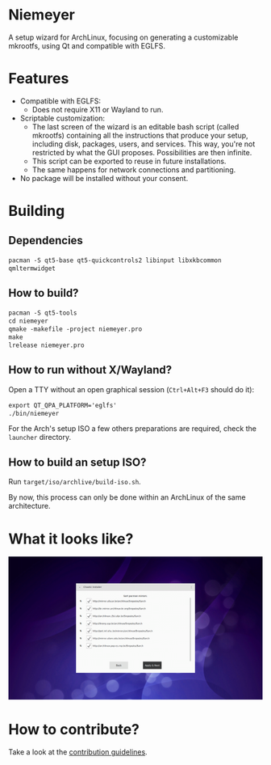 # Niemeyer
A setup wizard for ArchLinux, focusing on generating a customizable mkrootfs, using Qt and compatible with EGLFS.

# Features
 * Compatible with EGLFS:
     * Does not require X11 or Wayland to run.
 * Scriptable customization:
     * The last screen of the wizard is an editable bash script (called mkrootfs) containing all the instructions that produce your setup, including disk, packages, users, and services. This way, you're not restricted by what the GUI proposes. Possibilities are then infinite.
     * This script can be exported to reuse in future installations.
     * The same happens for network connections and partitioning.
 * No package will be installed without your consent.

# Building
## Dependencies
```
pacman -S qt5-base qt5-quickcontrols2 libinput libxkbcommon qmltermwidget
```

## How to build?
```
pacman -S qt5-tools
cd niemeyer
qmake -makefile -project niemeyer.pro
make
lrelease niemeyer.pro
```

## How to run without X/Wayland?
Open a TTY without an open graphical session (`Ctrl+Alt+F3` should do it):

```
export QT_QPA_PLATFORM='eglfs'
./bin/niemeyer
```

For the Arch's setup ISO a few others preparations are required, check the `launcher` directory.

## How to build an setup ISO?
Run `target/iso/archlive/build-iso.sh`.

By now, this process can only be done within an ArchLinux of the same architecture.

# What it looks like?
![Language Picking Screen](screenshot.png)

# How to contribute?
Take a look at the [contribution guidelines](CONTRIBUTING.md).